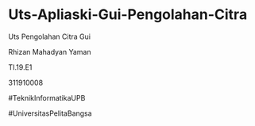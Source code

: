 # Uts-Apliaski-Gui-Pengolahan-Citra
Uts Pengolahan Citra Gui

Rhizan Mahadyan Yaman

TI.19.E1

311910008

#TeknikInformatikaUPB

#UniversitasPelitaBangsa
